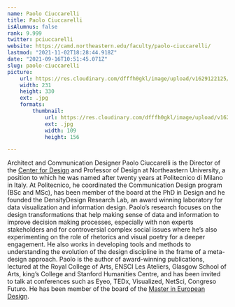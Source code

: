 ```yaml
---
name: Paolo Ciuccarelli
title: Paolo Ciuccarelli
isAlumnus: false
rank: 9.999
twitter: pciuccarelli
website: https://camd.northeastern.edu/faculty/paolo-ciuccarelli/
lastmod: "2021-11-02T18:28:44.918Z"
date: "2021-09-16T10:51:45.071Z"
slug: paolo-ciuccarelli
picture:
    url: https://res.cloudinary.com/dfffh0gkl/image/upload/v1629122125/paolo_81e6c08fc8.jpg
    width: 231
    height: 330
    ext: .jpg
    formats:
        thumbnail:
            url: https://res.cloudinary.com/dfffh0gkl/image/upload/v1629122126/thumbnail_paolo_81e6c08fc8.jpg
            ext: .jpg
            width: 109
            height: 156

---
```

Architect and Communication Designer Paolo Ciuccarelli is the Director of the [Center for Design](https://camd.northeastern.edu/center-for-design/) and Professor of Design at Northeastern University, a position to which he was named after twenty years at Politecnico di Milano in Italy. At Politecnico, he coordinated the Communication Design program (BSc and MSc), has been member of the board at the PhD in Design and he founded the DensityDesign Research Lab, an award winning laboratory for data visualization and information design. Paolo’s research focuses on the design transformations that help making sense of data and information to improve decision making processes, especially with non experts stakeholders and for controversial complex social issues where he’s also experimenting on the role of rhetorics and visual poetry for a deeper engagement. He also works in developing tools and methods to understanding the evolution of the design discipline in the frame of a meta-design approach. Paolo is the author of award-winning publications, lectured at the Royal College of Arts, ENSCI Les Ateliers, Glasgow School of Arts, king’s College and Stanford Humanities Centre, and has been invited to talk at conferences such as Eyeo, TEDx, Visualized, NetSci, Congreso Futuro. He has been member of the board of the [Master in European Design](http://www.masterofeuropeandesign.com/).